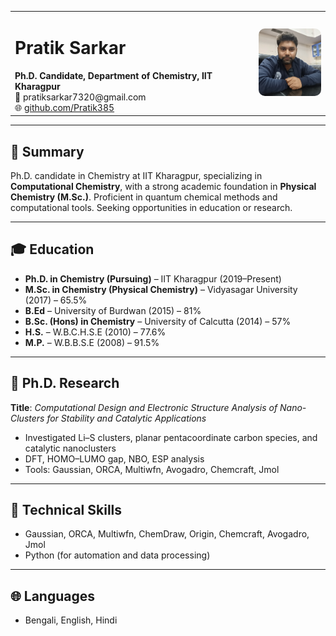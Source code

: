<!--![Pratik Sarkar](pratik_photo-recent.jpg) -->      <!--This is used for comment out in md format-->
<!-- <img src="pratik_photo-recent.jpg" alt="Pratik Sarkar" style="width: 120px; float: right; border-radius: 8px; margin-left: 20px;" />  -->
<table>
  <tr>
    <td>
      <h1>Pratik Sarkar</h1>
      <strong>Ph.D. Candidate, Department of Chemistry, IIT Kharagpur</strong><br/>
      📧 pratiksarkar7320@gmail.com<br/>
      🌐 <a href="https://github.com/Pratik385">github.com/Pratik385</a>
    </td>
    <td style="text-align: right;">
      <img src="pratik_photo-recent.jpg" alt="Pratik Sarkar" style="width: 110px; border-radius: 10px;" />
    </td>
  </tr>
</table>







<!--# Pratik Sarkar -->

<!-- _Ph.D. Candidate, Department of Chemistry, IIT Kharagpur_  -->
<!-- 📧 pratiksarkar7320@gmail.com  -->
<!-- 🌐 [GitHub](https://github.com/Pratik385)  -->

---

## 🎯 Summary
Ph.D. candidate in Chemistry at IIT Kharagpur, specializing in **Computational Chemistry**, with a strong academic foundation in **Physical Chemistry (M.Sc.)**. Proficient in quantum chemical methods and computational tools. Seeking opportunities in education or research.

---

## 🎓 Education

- **Ph.D. in Chemistry (Pursuing)** – IIT Kharagpur (2019–Present)
- **M.Sc. in Chemistry (Physical Chemistry)** – Vidyasagar University (2017) – 65.5%
- **B.Ed** – University of Burdwan (2015) – 81%
- **B.Sc. (Hons) in Chemistry** – University of Calcutta (2014) – 57%
- **H.S.** – W.B.C.H.S.E (2010) – 77.6%
- **M.P.** – W.B.B.S.E (2008) – 91.5%

---

## 🧪 Ph.D. Research

**Title**: _Computational Design and Electronic Structure Analysis of Nano-Clusters for Stability and Catalytic Applications_  
- Investigated Li–S clusters, planar pentacoordinate carbon species, and catalytic nanoclusters  
- DFT, HOMO–LUMO gap, NBO, ESP analysis  
- Tools: Gaussian, ORCA, Multiwfn, Avogadro, Chemcraft, Jmol

---

## 🧰 Technical Skills

- Gaussian, ORCA, Multiwfn, ChemDraw, Origin, Chemcraft, Avogadro, Jmol
- Python (for automation and data processing)

---

## 🌐 Languages

- Bengali, English, Hindi
